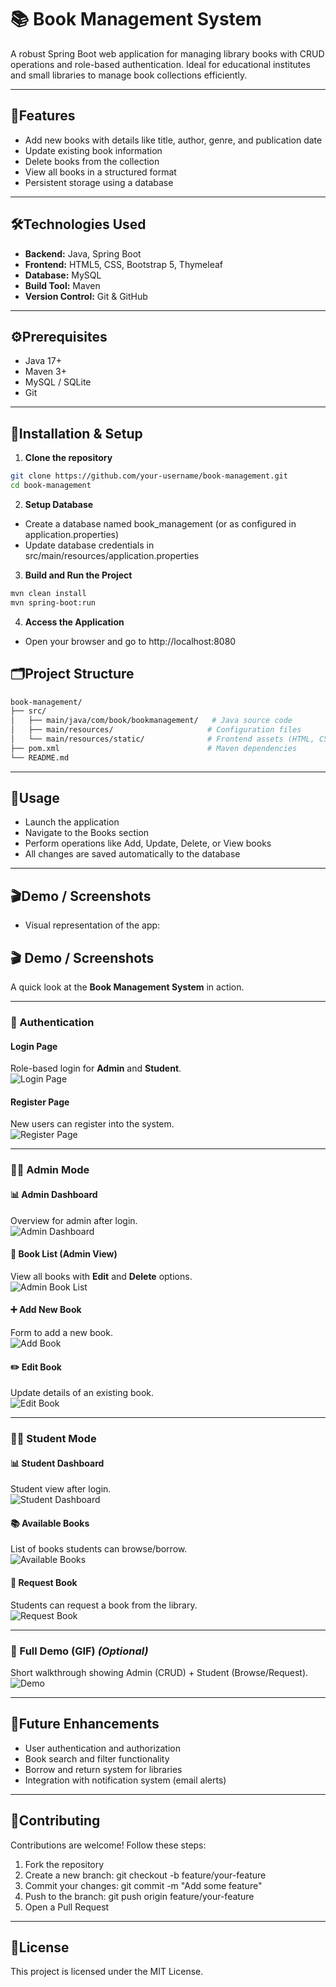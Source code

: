 # 📚 Book Management System
A robust Spring Boot web application for managing library books with CRUD operations and role-based authentication. Ideal for educational institutes and small libraries to manage book collections efficiently.

---

## 🌟Features
- Add new books with details like title, author, genre, and publication date
- Update existing book information
- Delete books from the collection
- View all books in a structured format
- Persistent storage using a database

---

## 🛠Technologies Used
- **Backend:** Java, Spring Boot
- **Frontend:** HTML5, CSS, Bootstrap 5, Thymeleaf
- **Database:** MySQL
- **Build Tool:** Maven
- **Version Control:** Git & GitHub

---

## ⚙️Prerequisites
- Java 17+
- Maven 3+
- MySQL / SQLite
- Git

---

## 🚀Installation & Setup

1. **Clone the repository**
```bash
git clone https://github.com/your-username/book-management.git
cd book-management
```
2. **Setup Database**
- Create a database named book_management (or as configured in application.properties)
- Update database credentials in src/main/resources/application.properties

3. **Build and Run the Project**
```bash
mvn clean install
mvn spring-boot:run
```

4. **Access the Application**
- Open your browser and go to http://localhost:8080

## 🗂Project Structure
```bash
book-management/
├── src/
│   ├── main/java/com/book/bookmanagement/   # Java source code
│   ├── main/resources/                     # Configuration files
│   └── main/resources/static/              # Frontend assets (HTML, CSS, JS)
├── pom.xml                                 # Maven dependencies
└── README.md
```
---

## 📄Usage
- Launch the application
- Navigate to the Books section
- Perform operations like Add, Update, Delete, or View books
- All changes are saved automatically to the database

---

## 🎬Demo / Screenshots
- Visual representation of the app:
## 🎬 Demo / Screenshots

A quick look at the **Book Management System** in action.

---

### 🔐 Authentication

#### Login Page
Role-based login for **Admin** and **Student**.  
![Login Page](screenshots/login%20page.jpg)

#### Register Page
New users can register into the system.  
![Register Page](screenshots/Register%20page.jpg)

---

### 👩‍💻 Admin Mode

#### 📊 Admin Dashboard
Overview for admin after login.  
![Admin Dashboard](screenshots/admin%20dashboard.jpg)

#### 📖 Book List (Admin View)
View all books with **Edit** and **Delete** options.  
![Admin Book List](screenshots/admin%20book%20list.jpg)

#### ➕ Add New Book
Form to add a new book.  
![Add Book](screenshots/add%20new%20book.jpg)

#### ✏️ Edit Book
Update details of an existing book.  
![Edit Book](screenshots/edit%20book.jpg)

---

### 👩‍🎓 Student Mode

#### 📊 Student Dashboard
Student view after login.  
![Student Dashboard](screenshots/student%20dashboard.jpg)

#### 📚 Available Books
List of books students can browse/borrow.  
![Available Books](screenshots/available%20book%20list.jpg)

#### 📖 Request Book
Students can request a book from the library.  
![Request Book](screenshots/student%20request%20book.jpg)

---

### 🎥 Full Demo (GIF) *(Optional)*
Short walkthrough showing Admin (CRUD) + Student (Browse/Request).  
![Demo](screenshots/demo.gif)

---

## 🚀Future Enhancements
- User authentication and authorization
- Book search and filter functionality
- Borrow and return system for libraries
- Integration with notification system (email alerts)
---

## 🤝Contributing
Contributions are welcome! Follow these steps:
1. Fork the repository
2. Create a new branch: git checkout -b feature/your-feature
3. Commit your changes: git commit -m "Add some feature"
4. Push to the branch: git push origin feature/your-feature
5. Open a Pull Request
---

## 📄License
This project is licensed under the MIT License.

